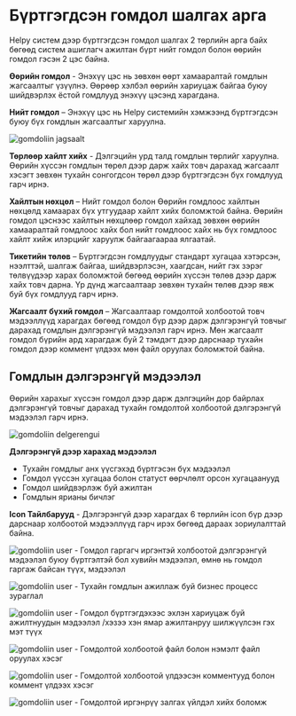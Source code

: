 # Бүртгэгдсэн гомдол шалгах арга

Helpy систем дээр бүртгэгдсэн гомдол шалгах 2 төрлийн арга байх бөгөөд систем ашиглагч ажилтан бүрт нийт гомдол болон өөрийн гомдол гэсэн 2 цэс байна.

**Өөрийн гомдол** - Энэхүү цэс нь зөвхөн өөрт хамааралтай гомдлын жагсаалтыг үзүүлнэ. Өөрөөр хэлбэл өөрийн хариуцаж байгаа буюу шийдвэрлэх ёстой гомдлууд энэхүү цэсэнд харагдана.

**Нийт гомдол** – Энэхүү цэс нь Helpy системийн хэмжээнд бүртгэгдсэн буюу бүх гомдлын жагсаалтыг харуулна.

![gomdoliin jagsaalt](/img/gomdol-list.png)

**Төрлөөр хайлт хийх** - Дэлгэцийн урд талд гомдлын төрлийг харуулна. Өөрийн хүссэн гомдлын төрөл дээр дарж хайх товч дарахад жагсаалт хэсэгт зөвхөн тухайн сонгогдсон төрөл дээр бүртгэгдсэн бүх гомдлууд гарч ирнэ.

**Хайлтын нөхцөл** – Нийт гомдол болон Өөрийн гомдлоос хайлтын нөхцөлд хамаарах бүх утгуудаар хайлт хийх боломжтой байна. Өөрийн гомдол цэснээс хайлтын нөхцлөөр гомдол хайхад зөвхөн өөрийн хамааралтай гомдлоос хайх бол нийт гомдлоос хайх нь бүх гомдлоос хайлт хийж илэрцийг харуулж байгаагаараа ялгаатай.

**Тикетийн төлөв** – Бүртгэгдсэн гомдлуудыг стандарт хугацаа хэтэрсэн, нээлттэй, шалгаж байгаа, шийдвэрлэсэн, хаагдсан, нийт гэх зэрэг төлвүүдээр харах боломжтой бөгөөд өөрийн хүссэн төлөв дээр дарж хайх товч дарна. Үр дүнд жагсаалтаар зөвхөн тухайн төлөв дээр явж буй бүх гомдлууд гарч ирнэ.

**Жагсаалт бүхий гомдол** – Жагсаалтаар гомдолтой холбоотой товч мэдээллүүд харагдах бөгөөд гомдол бүр дээр дарж дэлгэрэнгүй товчыг дарахад гомдлын дэлгэрэнгүй мэдээлэл гарч ирнэ. Мөн жагсаалт гомдол бүрийн ард харагдаж буй 2 тэмдэгт дээр дарснаар тухайн гомдол дээр коммент үлдээх мөн файл оруулах боломжтой байна.

## Гомдлын дэлгэрэнгүй мэдээлэл

Өөрийн харахыг хүссэн гомдол дээр дарж дэлгэцийн дор байрлах дэлгэрэнгүй товчыг дарахад тухайн гомдолтой холбоотой дэлгэрэнгүй мэдээлэл гарч ирнэ.

![gomdoliin delgerengui](/img/gomdol-detail.png)

**Дэлгэрэнгүй дээр харахад мэдээлэл**

- Тухайн гомдлыг анх үүсгэхэд бүртгэсэн бүх мэдээлэл
- Гомдол үүссэн хугацаа болон статуст өөрчлөлт орсон хугацаанууд
- Гомдол шийдвэрлэж буй ажилтан
- Гомдлын ярианы бичлэг

**Icon Тайлбарууд** - Дэлгэрэнгүй дээр харагдах 6 төрлийн icon бүр дээр дарснаар холбоотой мэдээллүүд гарч ирэх бөгөөд дараах зориулалттай байна.

![gomdoliin user](/img/gomdol-user.png) - Гомдол гаргагч иргэнтэй холбоотой дэлгэрэнгүй мэдээлэл буюу бүртгэлтэй бол хувийн мэдээлэл, өмнө нь гомдол гаргаж байсан түүх, мэдээлэл

![gomdoliin user](/img/gomdol-process.png) - Тухайн гомдлын ажиллаж буй бизнес процесс зураглал

![gomdoliin user](/img/gomdol-history.png) - Гомдол бүртгэгдэхээс эхлэн хариуцаж буй ажилтнуудын мэдээлэл /хэзээ хэн ямар ажилтанруу шилжүүлсэн гэх мэт түүх

![gomdoliin user](/img/gomdol-file.png) - Гомдолтой холбоотой файл болон нэмэлт файл оруулах хэсэг

![gomdoliin user](/img/gomdol-comment.png) - Гомдолтой холбоотой үлдээсэн комментууд болон коммент үлдээх хэсэг

![gomdoliin user](/img/gomdol-call.png) - Гомдолтой иргэнрүү залгах үйлдэл хийх боломж
